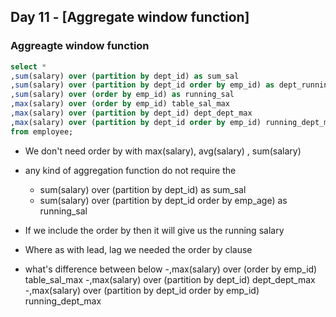 ## Day 11 - [Aggregate window function]

### Aggreagte window function
```sql
select *
,sum(salary) over (partition by dept_id) as sum_sal
,sum(salary) over (partition by dept_id order by emp_id) as dept_running_sal
,sum(salary) over (order by emp_id) as running_sal
,max(salary) over (order by emp_id) table_sal_max
,max(salary) over (partition by dept_id) dept_dept_max
,max(salary) over (partition by dept_id order by emp_id) running_dept_max
from employee;
```
- We don't need order by with max(salary), avg(salary) , sum(salary)
- any kind of aggregation function do not require the  
    - sum(salary) over (partition by dept_id) as sum_sal
    - sum(salary) over (partition by dept_id order by emp_age) as running_sal
- If we include the order by then it will give us the running salary 
- Where as with lead, lag we needed the order by clause

- what's difference between below 
    -,max(salary) over (order by emp_id) table_sal_max
    -,max(salary) over (partition by dept_id) dept_dept_max
    -,max(salary) over (partition by dept_id order by emp_id) running_dept_max 


